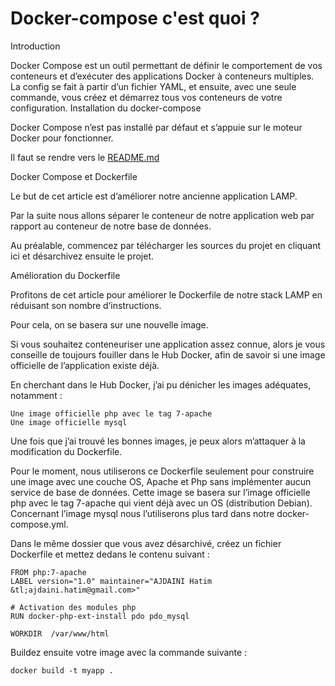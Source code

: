 
# Docker-compose c'est quoi ?

Introduction

Docker Compose est un outil permettant de définir le comportement de vos conteneurs et d’exécuter des applications Docker à conteneurs multiples. La config se fait à partir d’un fichier YAML, et ensuite, avec une seule commande, vous créez et démarrez tous vos conteneurs de votre configuration.
Installation du docker-compose

Docker Compose n’est pas installé par défaut et s’appuie sur le moteur Docker pour fonctionner.

Il faut se rendre vers le [README.md](README.md)

Docker Compose et Dockerfile

Le but de cet article est d’améliorer notre ancienne application LAMP.

Par la suite nous allons séparer le conteneur de notre application web par rapport au conteneur de notre base de données.

Au préalable, commencez par télécharger les sources du projet en cliquant ici et désarchivez ensuite le projet.

Amélioration du Dockerfile

Profitons de cet article pour améliorer le Dockerfile de notre stack LAMP en réduisant son nombre d’instructions.

Pour cela, on se basera sur une nouvelle image.

Si vous souhaitez conteneuriser une application assez connue, alors je vous conseille de toujours fouiller dans le Hub Docker, afin de savoir si une image officielle de l’application existe déjà.

En cherchant dans le Hub Docker, j’ai pu dénicher les images adéquates, notamment :

    Une image officielle php avec le tag 7-apache
    Une image officielle mysql

Une fois que j’ai trouvé les bonnes images, je peux alors m’attaquer à la modification du Dockerfile.

Pour le moment, nous utiliserons ce Dockerfile seulement pour construire une image avec une couche OS, Apache et Php sans implémenter aucun service de base de données. Cette image se basera sur l’image officielle php avec le tag 7-apache qui vient déjà avec un OS (distribution Debian). Concernant l’image mysql nous l’utiliserons plus tard dans notre docker-compose.yml.

Dans le même dossier que vous avez désarchivé, créez un fichier Dockerfile et mettez dedans le contenu suivant :
```
FROM php:7-apache
LABEL version="1.0" maintainer="AJDAINI Hatim &tl;ajdaini.hatim@gmail.com>"

# Activation des modules php
RUN docker-php-ext-install pdo pdo_mysql

WORKDIR  /var/www/html
```
Buildez ensuite votre image avec la commande suivante :
```
docker build -t myapp .
```
